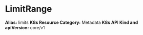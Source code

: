 # LimitRange

**Alias:** limits
**K8s Resource Category:** Metadata
**K8s API Kind and apiVersion:** core/v1
